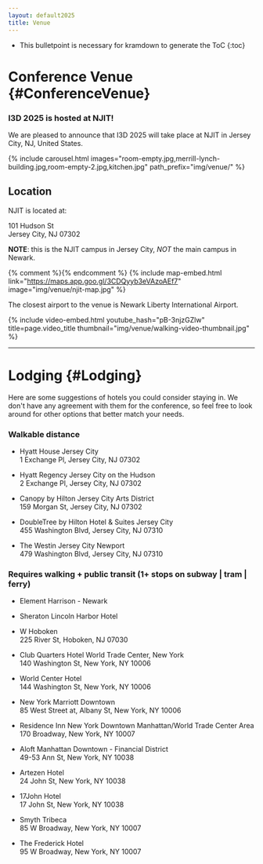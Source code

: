 ```yaml
---
layout: default2025
title: Venue
---
```


* This bulletpoint is necessary for kramdown to generate the ToC
{:toc}

# Conference Venue {#ConferenceVenue}

### I3D 2025 is hosted at NJIT!

We are pleased to announce that I3D 2025 will take place at NJIT in Jersey City, NJ, United States.

{% include carousel.html images="room-empty.jpg,merrill-lynch-building.jpg,room-empty-2.jpg,kitchen.jpg" path_prefix="img/venue/" %}


## Location 
NJIT is located at:

101 Hudson St \
Jersey City, NJ 07302

**NOTE**: this is the NJIT campus in Jersey City, *NOT* the main campus in Newark.

{% comment %}<!-- We use this method, which requires storing a screen capture of the map because otherwise google will store cookies just for embedding it, and we don't want to deal with GDPR notices if we can avoid it. -->{% endcomment %}
{% include map-embed.html link="https://maps.app.goo.gl/3CDQyyb3eVAzoAEf7" image="img/venue/njit-map.jpg" %}

The closest airport to the venue is Newark Liberty International Airport.

{% include video-embed.html youtube_hash="pB-3njzGZlw" title=page.video_title thumbnail="img/venue/walking-video-thumbnail.jpg" %}


---


# Lodging {#Lodging}

Here are some suggestions of hotels you could consider staying in. We don't have any agreement with them for the conference, so feel free to look around for other options that better match your needs.

### Walkable distance

- Hyatt House Jersey City \
  1 Exchange Pl, Jersey City, NJ 07302

- Hyatt Regency Jersey City on the Hudson \
  2 Exchange Pl, Jersey City, NJ 07302

- Canopy by Hilton Jersey City Arts District \
  159 Morgan St, Jersey City, NJ 07302

- DoubleTree by Hilton Hotel & Suites Jersey City \
  455 Washington Blvd, Jersey City, NJ 07310

- The Westin Jersey City Newport \
  479 Washington Blvd, Jersey City, NJ 07310



### Requires walking + public transit (1+ stops on subway | tram | ferry)

- Element Harrison - Newark 

- Sheraton Lincoln Harbor Hotel 

- W Hoboken \
  225 River St, Hoboken, NJ 07030

- Club Quarters Hotel World Trade Center, New York \
  140 Washington St, New York, NY 10006

- World Center Hotel \
  144 Washington St, New York, NY 10006

- New York Marriott Downtown \
  85 West Street at, Albany St, New York, NY 10006

- Residence Inn New York Downtown Manhattan/World Trade Center Area \
  170 Broadway, New York, NY 10007

- Aloft Manhattan Downtown - Financial District \
  49-53 Ann St, New York, NY 10038

- Artezen Hotel \
  24 John St, New York, NY 10038

- 17John Hotel \
  17 John St, New York, NY 10038

- Smyth Tribeca \
  85 W Broadway, New York, NY 10007

- The Frederick Hotel \
  95 W Broadway, New York, NY 10007

